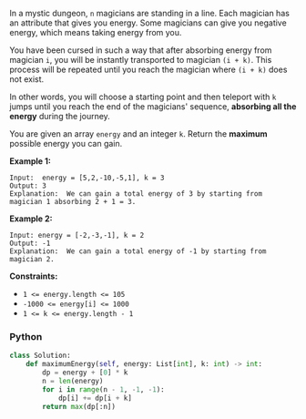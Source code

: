 In a mystic dungeon,  `n`  magicians are standing in a line. Each magician has an attribute that gives you energy. Some magicians can give you negative energy, which means taking energy from you.

You have been cursed in such a way that after absorbing energy from magician  `i`, you will be instantly transported to magician  `(i + k)`. This process will be repeated until you reach the magician where  `(i + k)`  does not exist.

In other words, you will choose a starting point and then teleport with  `k`  jumps until you reach the end of the magicians' sequence,  **absorbing all the energy**  during the journey.

You are given an array  `energy`  and an integer  `k`. Return the  **maximum**  possible energy you can gain.

**Example 1:**
```
Input:  energy = [5,2,-10,-5,1], k = 3
Output: 3
Explanation:  We can gain a total energy of 3 by starting from magician 1 absorbing 2 + 1 = 3.
```

**Example 2:**
```
Input: energy = [-2,-3,-1], k = 2
Output: -1
Explanation:  We can gain a total energy of -1 by starting from magician 2.
```

**Constraints:**

-   `1 <= energy.length <= 105`
-   `-1000 <= energy[i] <= 1000`
-   `1 <= k <= energy.length - 1`


### Python
```py
class Solution:
    def maximumEnergy(self, energy: List[int], k: int) -> int:
        dp = energy + [0] * k
        n = len(energy)
        for i in range(n - 1, -1, -1):
            dp[i] += dp[i + k]
        return max(dp[:n])
```